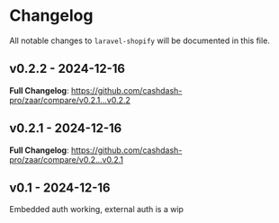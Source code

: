 # Changelog

All notable changes to `laravel-shopify` will be documented in this file.

## v0.2.2 - 2024-12-16

**Full Changelog**: https://github.com/cashdash-pro/zaar/compare/v0.2.1...v0.2.2

## v0.2.1 - 2024-12-16

**Full Changelog**: https://github.com/cashdash-pro/zaar/compare/v0.2...v0.2.1

## v0.1 - 2024-12-16

Embedded auth working, external auth is a wip
